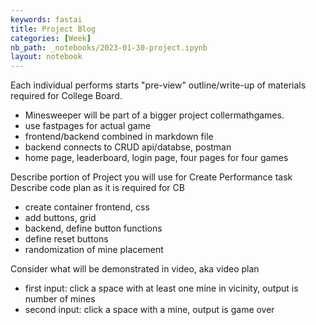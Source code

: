 ```yaml
---
keywords: fastai
title: Project Blog
categories: [Week]
nb_path: _notebooks/2023-01-30-project.ipynb
layout: notebook
---
```


<!--
#################################################
### THIS FILE WAS AUTOGENERATED! DO NOT EDIT! ###
#################################################
# file to edit: _notebooks/2023-01-30-project.ipynb
-->

<div class="container" id="notebook-container">
        
<div class="cell border-box-sizing text_cell rendered"><div class="inner_cell">
<div class="text_cell_render border-box-sizing rendered_html">
<p>Each individual performs starts "pre-view" outline/write-up of materials required for College Board.</p>
<ul>
<li>Minesweeper will be part of a bigger project collermathgames.</li>
<li>use fastpages for actual game</li>
<li>frontend/backend combined in markdown file</li>
<li>backend connects to CRUD api/databse, postman</li>
<li>home page, leaderboard, login page, four pages for four games</li>
</ul>
<p>Describe portion of Project you will use for Create Performance task
Describe code plan as it is required for CB</p>
<ul>
<li>create container frontend, css</li>
<li>add buttons, grid</li>
<li>backend, define button functions</li>
<li>define reset buttons</li>
<li>randomization of mine placement</li>
</ul>
<p>Consider what will be demonstrated in video, aka video plan</p>
<ul>
<li>first input: click a space with at least one mine in vicinity, output is number of mines</li>
<li>second input: click a space with a mine, output is game over</li>
</ul>

</div>
</div>
</div>
</div>
 

